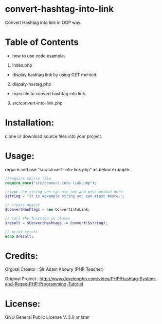 # convert-hashtag-into-link
Convert Hashtag into link in OOP way.


# Table of Contents

- how to use code example.

1. index.php

- display hashtag link by using GET mehtod.

2. dispaly-hastag.php

- main file to convert hashtag into link.

3. src/convert-into-link.php


# Installation:

clone or download source files into your project.


# Usage: 

require and use "src/convert-into-link.php" as below example: 

```php
//require source file
require_once("src/convert-into-link.php");

//type the string you can use get and post method here
$string = "It is #example string you can #test #more.";

// create object
$ConvertHashtags = new ConvertIntoLink;

// call the function in classs
$result = $ConvertHashtags -> Convert($string);

// print result
echo $result;
```

# Credits:

Orginal Creator : Sir Adam Khoury (PHP Teacher)

Original Project : http://www.developphp.com/video/PHP/Hashtag-System-and-Regex-PHP-Programming-Tutorial

# License:

GNU General Public License V. 3.0 or later
